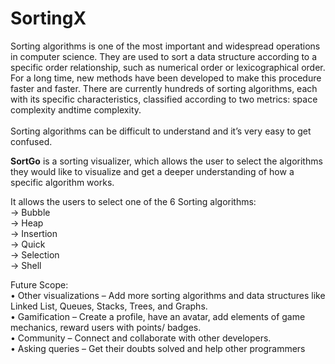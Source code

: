 # SortingX
Sorting algorithms is one of the most important and widespread operations in computer science. They are used to sort a data structure according to a specific order relationship, such as numerical order or lexicographical order. For a long time, new methods have been developed to make this procedure faster and faster. There are currently hundreds of sorting algorithms, each with its specific characteristics, classified according to two metrics: space complexity andtime complexity.
</br></br> Sorting algorithms can be difficult to understand and it’s very easy to get confused.

<strong>SortGo</strong> is a sorting visualizer, which allows the user to select the algorithms they would like to visualize and get a deeper understanding of how a specific algorithm works.

It allows the users to select one of the 6 Sorting algorithms: </br>
-> Bubble </br> 
-> Heap </br> 
-> Insertion </br> 
-> Quick </br> 
-> Selection </br> 
-> Shell </br>

Future Scope:  </br>
• Other visualizations – Add more sorting algorithms and data structures like Linked List, Queues, Stacks, Trees, and Graphs. </br>
• Gamification – Create a profile, have an avatar, add elements of game mechanics, reward users with points/ badges. </br>
• Community – Connect and collaborate with other developers. </br>
• Asking queries – Get their doubts solved and help other programmers </br>
